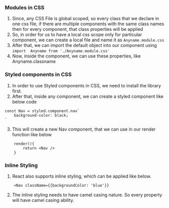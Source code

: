 ### Modules in CSS
1. Since, any CSS File is global scoped, so every class that we declare in one css file, if there are multiple components with the same class names then for every component, that class properties will be applied
2. So, in order for us to have a local css scope only for particular component, we can create a local file and name it as `Anyname.module.css` 
3. After that, we can import the default object into our component using `import  Anyname from './Anyname.module.css'`
4. Now, inside the component, we can use these properties, like Anyname.classname

### Styled components in CSS
1. In order to use Styled components in CSS, we need to install the library first.
2. After that, inside any component, we can create a styled component like below code
```
const Nav = styled.component.nav`
	background-color: black;
`
```
3. This will create a new Nav component, that we can use in our render function like below
```
	render(){
		return <Nav />
	}
```

### Inline Styling
1. React also supports inline styling, which can be applied like below.
```
	<Nav className={{backgroundColor: 'blue'}}
```
2. The inline styling needs to have camel casing nature. So every property will have camel casing ability.